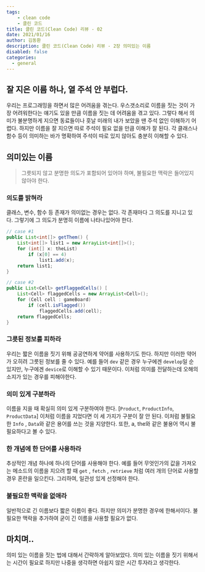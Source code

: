 ```yaml
---
tags: 
    - clean code
    - 클린 코드
title: 클린 코드(Clean Code) 리뷰 - 02
date: 2021/01/16
author: 김동환
description: 클린 코드(Clean Code) 리뷰 - 2장 의미있는 이름
disabled: false
categories:
  - general
---
```


## 잘 지은 이름 하나, 열 주석 안 부럽다.

우리는 프로그래밍을 하면서 많은 어려움을 겪는다.
우스갯소리로 이름을 짓는 것이 가장 어려워한다는 얘기도 있을 만큼 이름을 짓는 데 어려움을 겪고 있다. 그렇다 해서 의미가 불분명하게 지으면 동료들이나 훗날 미래의 내가 보았을 땐 주석 없인 이해하기 어렵다. 하지만 이름을 잘 지으면 따로 주석이 필요 없을 만큼 이해가 잘 된다. 각 클래스나 함수 등이 의미하는 바가 명확하여 주석이 따로 있지 않아도 충분히 이해할 수 있다.

## 의미있는 이름

> 그릇되지 않고 분명한 의도가 포함되어 있어야 하며, 불필요한 맥락은 들어있지 않아야 한다.

### 의도를 밝혀라

클래스, 변수, 함수 등 존재가 의미없는 경우는 없다. 각 존재마다 그 의도를 지니고 있다.
그렇기에 그 의도가 분명히 이름에 나타나있어야 한다.

```java
// case #1
public List<int[]> getThem() {
	List<int[]> list1 = new ArrayList<int[]>();
	for (int[] x: theList)
		if (x[0] == 4)
			list1.add(x);
	return list1;
}

// case #2
public List<Cell> getFlaggedCells() [
	List<Cell> flaggedCells = new ArrayList<Cell>();
	for	(Cell cell : gameBoard)
		if (cell.isFlagged())
			flaggedCells.add(cell);
	return flaggedCells;
}
```

### 그릇된 정보를 피하라

우리는 짧은 이름을 짓기 위해 공공연하게 약어를 사용하기도 한다. 하지만 이러한 약어가 오히려 그릇된 정보를 줄 수 있다. 예를 들어 `dev` 같은 경우 누구에겐 `develop`일 순 있지만, 누구에겐 `device`로 이해할 수 있기 때문이다. 이처럼 의미를 전달하는데 오해의 소지가 있는 경우를 피해야한다.

### 의미 있게 구분하라

이름을 지을 때 확실히 의미 있게 구분하여야 한다. [`Product`,  `ProductInfo`, `ProductData`] 이처럼 이름을 지었다면 이 세 가지가 구분이 잘 안 된다. 이처럼 불필요한 `Info` , `Data`와 같은 용어를 쓰는 것을 지양한다. 또한, a, the와 같은 불용어 역시 불필요하다고 볼 수 있다.

### 한 개념에 한 단어를 사용하라

추상적인 개념 하나에 하나의 단어를 사용해야 한다. 예를 들어 무엇인가의 값을 가져오는 메소드의 이름을 지으려 할 때 `get` , `fetch` , `retrieve` 처럼 여러 개의 단어로 사용할 경우 혼란을 일으킨다. 그리하여, 일관성 있게 선정해야 한다.

### 불필요한 맥락을 없애라

일반적으로 긴 이름보다 짧은 이름이 좋다. 하지만 의미가 분명한 경우에 한해서이다. 불필요한 맥락을 추가하여 굳이 긴 이름을 사용할 필요가 없다.

## 마치며..

의미 있는 이름을 짓는 법에 대해서 간략하게 알아보았다. 의미 있는 이름을 짓기 위해서는 시간이 필요로 하지만 나중을 생각하면 아쉽지 않은 시간 투자라고 생각한다.

